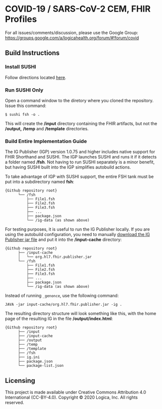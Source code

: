 # COVID-19 / SARS-CoV-2 CEM, FHIR Profiles

For all issues/comments/discussion, please use the Google Group: https://groups.google.com/a/logicahealth.org/forum/#!forum/covid


## Build Instructions

### Install SUSHI 

Follow directions located [here](http://build.fhir.org/ig/HL7/fhir-shorthand/sushi.html#installation).

### Run SUSHI Only

Open a command window to the diretory where you cloned the repository. Issue this command:

```
$ sushi fsh -o .
```
This will create the **/input** directory containing the FHIR artifacts, but not the **/output,** **/temp** and **/template** directories.

### Build Entire Implementation Guide

The IG Publisher (IGP) version 1.0.75 and higher includes native support for FHIR Shorthand and SUSHI. The IGP launches SUSHI and runs it if it detects a folder named **/fsh**. Not having to run SUSHI separately is a minor benefit, but having SUSHI built into the IGP simplifies autobuild actions.

To take advantage of IGP with SUSHI support, the entire FSH tank must be put into a subdirectory named **fsh**:

```
{Github repository root}
      └── /fsh
          ├── File1.fsh
          ├── File2.fsh
          ├── File3.fsh
          ├── ...
          ├── package.json
          └── /ig-data (as shown above)
```
For testing purposes, it is useful to run the IG Publisher locally. If you are using the autobuild configuration, you need to manually [download the IG Publisher jar file](https://fhir.github.io/latest-ig-publisher/org.hl7.fhir.publisher.jar) and put it into the **/input-cache** directory:

```
{Github repository root}
      ├── /input-cache
      │   └── org.hl7.fhir.publisher.jar
      └── /fsh
          ├── File1.fsh
          ├── File2.fsh
          ├── File3.fsh
          ├── ...
          ├── package.json
          └── /ig-data (as shown above)
```

Instead of running `_genonce`, use the following command:

```
JAVA -jar input-cache/org.hl7.fhir.publisher.jar -ig .
```

The resulting directory structure will look something like this, with the home page of the resulting IG in the file **/output/index.html**:

```
{Github repository root}
      ├── /input
      ├── /input-cache
      ├── /output
      ├── /temp
      ├── /template
      ├── /fsh
      ├── ig.ini
      ├── package.json
      └── package-list.json
```


## Licensing

This project is made available under Creative Commons Attribution 4.0 International (CC-BY-4.0). Copyright © 2020 Logica, Inc. All rights reserved. 

